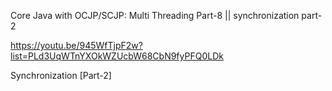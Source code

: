 Core Java with OCJP/SCJP: Multi Threading Part-8 || synchronization part-2

https://youtu.be/945WfTjpF2w?list=PLd3UqWTnYXOkWZUcbW68CbN9fyPFQ0LDk

Synchronization [Part-2]